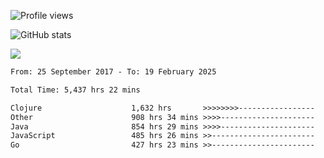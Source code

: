 ![Profile views](https://komarev.com/ghpvc/?username=liuchong)

![GitHub stats](https://github-readme-stats.vercel.app/api?username=liuchong&show_icons=true)

<img src="https://cr-skills-chart-widget.azurewebsites.net/api/api?username=liuchong&skills=C%23,Java,JavaScript,Python,Go,Rust&show-other-skills=true"/>

<!--START_SECTION:waka-->

```txt
From: 25 September 2017 - To: 19 February 2025

Total Time: 5,437 hrs 22 mins

Clojure                    1,632 hrs       >>>>>>>>-----------------   30.01 %
Other                      908 hrs 34 mins >>>>---------------------   16.71 %
Java                       854 hrs 29 mins >>>>---------------------   15.72 %
JavaScript                 485 hrs 26 mins >>-----------------------   08.93 %
Go                         427 hrs 23 mins >>-----------------------   07.86 %
```

<!--END_SECTION:waka-->
